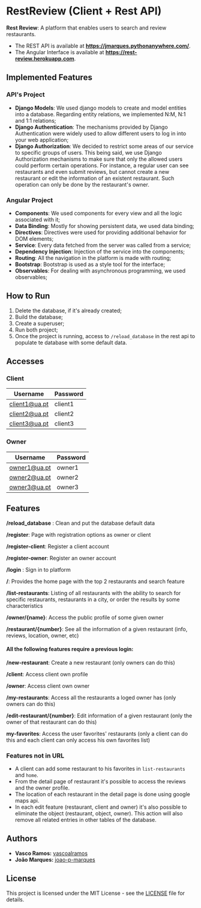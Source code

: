 # RestReview (Client + Rest API)
**Rest Review**: A platform that enables users to search and review restaurants.

* The REST API is available at **https://jmarques.pythonanywhere.com/**. 
* The Angular Interface is available at **https://rest-review.herokuapp.com**.

## Implemented Features

### API's Project
* **Django Models**: We used django models to create and model entities into a database. Regarding entity relations, we implemented N:M, N:1 and 1:1 relations;
* **Django Authentication**: The mechanisms provided by Django Authentication were widely used to allow different users to log in into your web application;
* **Django Authorization**: We decided to restrict some areas of our service to specific groups of users. This being said, we use Django Authorization mechanisms to make sure that only the allowed users could perform certain operations. For instance, a regular user can see restaurants and even submit reviews, but cannot create a new restaurant or edit the information of an existent restaurant. Such operation can only be done by the restaurant's owner.

### Angular Project
* **Components**: We used components for every view and all the logic associated with it;
* **Data Binding**: Mostly for showing persistent data, we used data binding;
* **Directives**: Directives were used for providing additional behavior for DOM elements;
* **Service**: Every data fetched from the server was called from a service;
* **Dependency Injection**: Injection of the service into the components;
* **Routing**: All the navigation in the platform is made with routing;
* **Bootstrap**: Bootstrap is used as a style tool for the interface;
* **Observables**: For dealing with asynchronous programming, we used observables;

## How to Run
1. Delete the database, if it's already created;
2. Build the database;
3. Create a superuser;
4. Run both project;
5. Once the project is running, access to `/reload_database` in the rest api to populate te database with some default data.

## Accesses

### Client

| Username  | Password |
| ------------- | ------------- |
| client1@ua.pt  | client1  |
| client2@ua.pt  | client2  |
| client3@ua.pt  | client3  |

### Owner

| Username  | Password |
| ------------- | ------------- |
| owner1@ua.pt  | owner1  |
| owner2@ua.pt  | owner2  |
| owner3@ua.pt  | owner3  |

## Features

**/reload_database** : Clean and put the database default data

**/register**: Page with registration options as owner or client

**/register-client**: Register a client account

**/register-owner**: Register an owner account

**/login** : Sign in to platform

**/**: Provides the home page with the top 2 restaurants and search feature

**/list-restaurants**: Listing of all restaurants with the ability to search for specific restaurants, restaurants in a city, or order the results by some characteristics

**/owner/{name}**: Access the public profile of some given owner

**/restaurant/{number}**: See all the information of a given restaurant (info, reviews, location, owner, etc)

#### All the following features require a previous login:

**/new-restaurant**: Create a new restaurant (only owners can do this)

**/client**: Access client own profile

**/owner**: Access client own owner

**/my-restaurants**: Access all the restaurants a loged owner has (only owners can do this)

**/edit-restaurant/{number}**: Edit information of a given restaurant (only the owner of that restaurant can do this)

**my-favorites**: Access the user favorites' restaurants (only a client can do this and each client can only access his own favorites list)

### Features not in URL

* A client can add some restaurant to his favorites in `list-restaurants` and `home`.
* From the detail page of restaurant it's possible to access the reviews and the owner profile.
* The location of each restaurant in the detail page is done using google maps api.
* In each edit feature (restaurant, client and owner) it's also possible to eliminate the object (restaurant, object, owner). This action will also remove all related entries in other tables of the database.

## Authors
* **Vasco Ramos:** [vascoalramos](https://github.com/vascoalramos)
* **João Marques:** [joao-p-marques](https://github.com/joao-p-marques)

## License
This project is licensed under the MIT License - see the [LICENSE](LICENSE) file for details.
